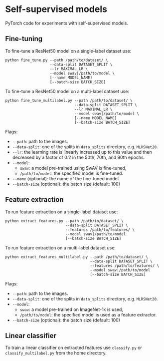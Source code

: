 # Self-supervised models
PyTorch code for experiments with self-supervised models.

## Fine-tuning
To fine-tune a ResNet50 model on a single-label dataset use:

```
python fine_tune.py --path /path/to/dataset/ \
                    --data-split DATASET_SPLIT \ 
                    --lr MAXIMAL_LR \
                    --model swav|/path/to/model \
                    [--name MODEL_NAME]
                    [--batch-size BATCH_SIZE]
```

To fine-tune a ResNet50 model on a multi-label dataset use:

```
python fine_tune_multilabel.py --path /path/to/dataset/ \
                               --data-split DATASET_SPLIT \
                               --lr MAXIMAL_LR \
                               --model swav|/path/to/model \
                               [--name MODEL_NAME]
                               [--batch-size BATCH_SIZE]
```

Flags:
+ `--path`: path to the images.
+ `--data-split`: one of the splits in `data_splits` directory, e.g. `MLRSNet20`.
+ `--lr`: the learning rate is linearly increased up to this value and then decreased by a factor of 0.2 in the 50th, 70th, and 90th epochs.
+ `--model`: 
  - `swav`: a model pre-trained using SwAV is fine-tuned, 
  - `/path/to/model`: the specified model is fine-tuned.
+ `--name` (optional): the name of the fine-tuned model.
+ `--batch-size` (optional): the batch size (default: 100)

## Feature extraction
To run feature extraction on a single-label dataset use:

```
python extract_features.py --path /path/to/dataset/ \
                           --data-split DATASET_SPLIT \
                           --features /path/to/features/ \
                           --model swav|/path/to/model
                           [--batch-size BATCH_SIZE]
```                           

To run feature extraction on a multi-label dataset use:

```
python extract_features_multilabel.py --path /path/to/dataset/ \
                                      --data-split DATASET_SPLIT \
                                      --features /path/to/features/ \ 
                                      --model swav|/path/to/model
                                      [--batch-size BATCH_SIZE]
```                                      

Flags:
+ `--path`: path to the images.
+ `--data-split`: one of the splits in `data_splits` directory, e.g. `MLRSNet20`.
+ `--model`: 
  - `swav`: a model pre-trained on ImageNet-1k is used, 
  - `/path/to/model`: the specified model is used as a feature extractor.
+ `--batch-size` (optional): the batch size (default: 100)

## Linear classifier

To train a linear classifier on extracted features use `classify.py` or `classify_multilabel.py` from the home directory.
